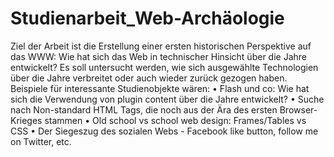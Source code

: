 # Studienarbeit_Web-Archäologie

Ziel der Arbeit ist die Erstellung einer ersten historischen Perspektive auf das WWW: Wie hat sich das Web in technischer Hinsicht über die Jahre entwickelt? 
Es soll untersucht werden, wie sich ausgewählte Technologien über die Jahre verbreitet oder auch wieder zurück gezogen haben.
Beispiele für interessante Studienobjekte wären:
•	Flash und co: Wie hat sich die Verwendung von plugin content über die Jahre entwickelt?
•	Suche nach Non-standard HTML Tags, die noch aus der Ära des ersten Browser-Krieges stammen
•	Old school vs school web design: Frames/Tables vs CSS
•	Der Siegeszug des sozialen Webs - Facebook like button, follow me on Twitter, etc.
